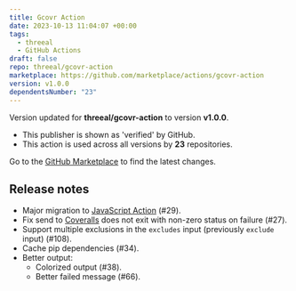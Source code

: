 ```yaml
---
title: Gcovr Action
date: 2023-10-13 11:04:07 +00:00
tags:
  - threeal
  - GitHub Actions
draft: false
repo: threeal/gcovr-action
marketplace: https://github.com/marketplace/actions/gcovr-action
version: v1.0.0
dependentsNumber: "23"
---
```



Version updated for **threeal/gcovr-action** to version **v1.0.0**.
- This publisher is shown as 'verified' by GitHub.
- This action is used across all versions by **23** repositories.

Go to the [GitHub Marketplace](https://github.com/marketplace/actions/gcovr-action) to find the latest changes.

## Release notes

- Major migration to [JavaScript Action](https://docs.github.com/en/actions/creating-actions/creating-a-javascript-action) (#29).
- Fix send to [Coveralls](https://coveralls.io/) does not exit with non-zero status on failure (#27).
- Support multiple exclusions in the `excludes` input (previously `exclude` input) (#108).
- Cache pip dependencies (#34).
- Better output:
  - Colorized output (#38).
  - Better failed message (#66).
